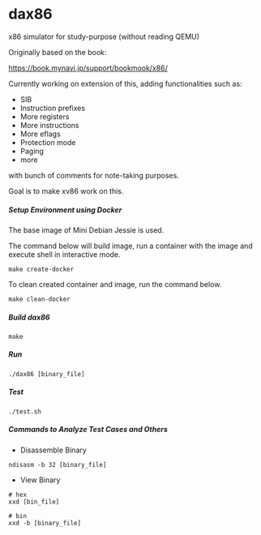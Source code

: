 # dax86

x86 simulator for study-purpose (without reading QEMU)

Originally based on the book:

https://book.mynavi.jp/support/bookmook/x86/

Currently working on extension of this, adding functionalities such as:

- SIB
- Instruction prefixes
- More registers
- More instructions
- More eflags
- Protection mode
- Paging
- more

with bunch of comments for note-taking purposes.

Goal is to make xv86 work on this.

##### Setup Environment using Docker

The base image of Mini Debian Jessie is used.

The command below will build image, run a container with the image and execute shell in interactive mode.

```
make create-docker
```

To clean created container and image, run the command below.

```
make clean-docker
```

##### Build dax86

```
make
```

##### Run

```
./dax86 [binary_file]
```

##### Test

```
./test.sh
```

##### Commands to Analyze Test Cases and Others

- Disassemble Binary

```
ndisasm -b 32 [binary_file]
```

- View Binary

```
# hex
xxd [bin_file]

# bin
xxd -b [binary_file]
```